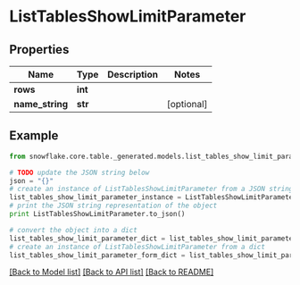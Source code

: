 # ListTablesShowLimitParameter


## Properties
Name | Type | Description | Notes
------------ | ------------- | ------------- | -------------
**rows** | **int** |  | 
**name_string** | **str** |  | [optional] 

## Example

```python
from snowflake.core.table._generated.models.list_tables_show_limit_parameter import ListTablesShowLimitParameter

# TODO update the JSON string below
json = "{}"
# create an instance of ListTablesShowLimitParameter from a JSON string
list_tables_show_limit_parameter_instance = ListTablesShowLimitParameter.from_json(json)
# print the JSON string representation of the object
print ListTablesShowLimitParameter.to_json()

# convert the object into a dict
list_tables_show_limit_parameter_dict = list_tables_show_limit_parameter_instance.to_dict()
# create an instance of ListTablesShowLimitParameter from a dict
list_tables_show_limit_parameter_form_dict = list_tables_show_limit_parameter.from_dict(list_tables_show_limit_parameter_dict)
```
[[Back to Model list]](../README.md#documentation-for-models) [[Back to API list]](../README.md#documentation-for-api-endpoints) [[Back to README]](../README.md)


